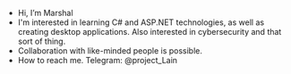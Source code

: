 - Hi, I’m Marshal
- I'm interested in learning C# and ASP.NET technologies, as well as creating desktop applications. Also interested in cybersecurity and that sort of thing.
- Collaboration with like-minded people is possible.
- How to reach me. Telegram: @project_Lain
